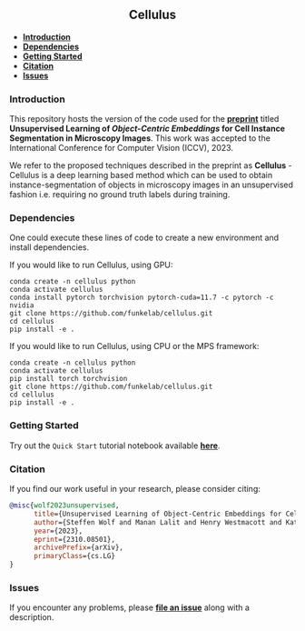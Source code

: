 <h2 align="center">Cellulus</h2>

- **[Introduction](#introduction)**
- **[Dependencies](#dependencies)**
- **[Getting Started](#getting-started)**
- **[Citation](#citation)**
- **[Issues](#issues)**


### Introduction
This repository hosts the version of the code used for the **[preprint](https://arxiv.org/pdf/2310.08501.pdf)** titled **Unsupervised Learning of *Object-Centric Embeddings* for Cell Instance Segmentation in Microscopy Images**. This work was accepted to the International Conference for Computer Vision (ICCV), 2023.

We refer to the proposed techniques described in the preprint as **Cellulus** - Cellulus is a deep learning based method which can be used to obtain instance-segmentation of objects in microscopy images in an unsupervised fashion i.e. requiring no ground truth labels during training. 

### Dependencies 

One could execute these lines of code to create a new environment and install dependencies. 

If you would like to run Cellulus, using GPU:

```
conda create -n cellulus python
conda activate cellulus
conda install pytorch torchvision pytorch-cuda=11.7 -c pytorch -c nvidia
git clone https://github.com/funkelab/cellulus.git
cd cellulus
pip install -e .
```

If you would like to run Cellulus, using CPU or the MPS framework:

```
conda create -n cellulus python
conda activate cellulus
pip install torch torchvision
git clone https://github.com/funkelab/cellulus.git
cd cellulus
pip install -e .
```

### Getting Started

Try out the `Quick Start` tutorial notebook available **[here](https://funkelab.github.io/cellulus/quickstart.html)**. 

### Citation

If you find our work useful in your research, please consider citing:

```bibtex
@misc{wolf2023unsupervised,
      title={Unsupervised Learning of Object-Centric Embeddings for Cell Instance Segmentation in Microscopy Images}, 
      author={Steffen Wolf and Manan Lalit and Henry Westmacott and Katie McDole and Jan Funke},
      year={2023},
      eprint={2310.08501},
      archivePrefix={arXiv},
      primaryClass={cs.LG}
}
```

### Issues

If you encounter any problems, please **[file an issue](https://github.com/funkelab/cellulus/issues)** along with a description.



